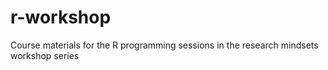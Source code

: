 # r-workshop
Course materials for the R programming sessions in the research mindsets workshop series
